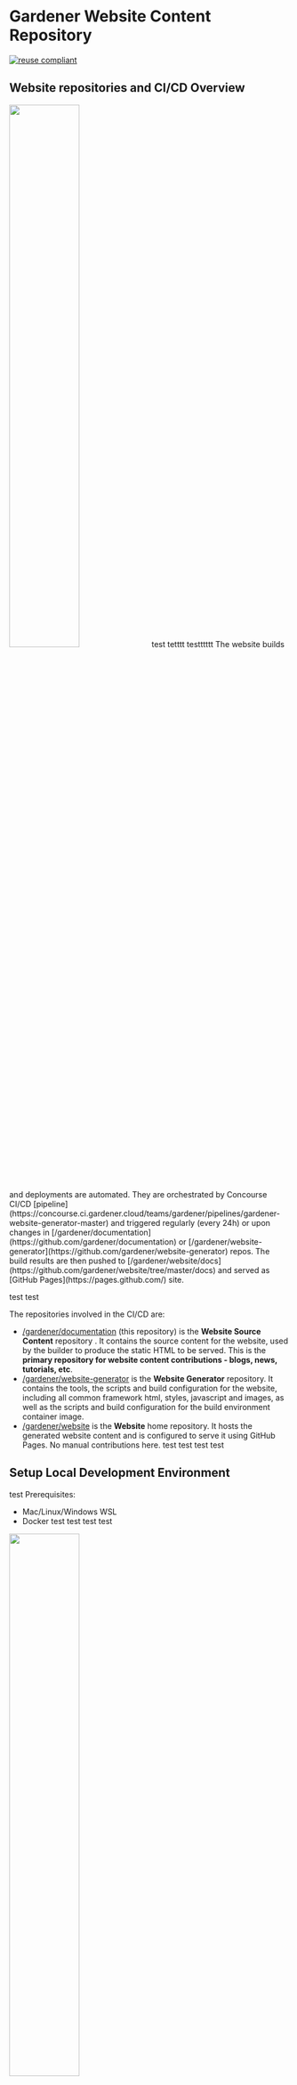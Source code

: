 # Gardener Website Content Repository

[![reuse compliant](https://reuse.software/badge/reuse-compliant.svg)](https://reuse.software/)

## Website repositories and CI/CD Overview

<img style="width:50%" src="images/overview.svg">
test
tetttt
testttttt
The website builds and deployments are automated. They are orchestrated by Concourse CI/CD [pipeline](https://concourse.ci.gardener.cloud/teams/gardener/pipelines/gardener-website-generator-master) and triggered regularly (every 24h) or upon changes in [/gardener/documentation](https://github.com/gardener/documentation) or [/gardener/website-generator](https://github.com/gardener/website-generator) repos. The build results are then pushed to [/gardener/website/docs](https://github.com/gardener/website/tree/master/docs) and served as [GitHub Pages](https://pages.github.com/) site.

test
test

The repositories involved in the CI/CD are:
- [/gardener/documentation](https://github.com/gardener/documentation/) (this repository) is the **Website Source Content** repository . It contains the source content for the website, used by the builder to produce the static HTML to be served. This is the **primary repository for website content contributions - blogs, news, tutorials, etc**.
- [/gardener/website-generator](https://github.com/gardener/website-generator) is the **Website Generator** repository. It contains the tools, the scripts and build configuration for the website, including all common framework html, styles, javascript and images, as well as the scripts and build configuration for the build environment container image.
- [/gardener/website](https://github.com/gardener/website/) is the **Website** home repository. It hosts the generated website content and is configured to serve it using GitHub Pages. No manual contributions here.
test
test
test
test

## Setup Local Development Environment 
test
Prerequisites:
- Mac/Linux/Windows WSL
- Docker
test
test
test
test
<img style="width:50%"  src="images/local-setup.svg">

1. Clone the website source content
   ```sh
   $ git clone https://github.com/gardener/documentation.git
   ```
1. Run the website locally with real-time update on changes
   ```sh
   $ cd documentation
   $ make serve
   ```

For scenarios other than content development, or if you can't meet some of the prerequisites, please refer to the [reference](https://github.com/gardener/website-generator#build-locally) for setting up build environment locally available at [/gardener/website-generator](https://github.com/gardener/website-generator).


## Contribute

### Add a new page

All content for your website will live inside the `./website/documentation` directory. Each top-level folder in Hugo is considered a 
content section. For example, if your site has three main sections — blog, getting-started, and tutorials — you will have 
three directories at `./website/documentation/blog`, `./website/documentation/getting-started` (WiP), and `./website/documentation/tutorials`.

### Order of content
Normally, the top navigation of a Hugo site is ordered by a `weight` attribute in the front matter section of the `_index.md`
file. For this website, I decide to use the **directory order and put a number in front of each directory**. With this
method, the directory order is synchronized with the menu order. This is more convenient for a content developer 
to navigate between website and content.
here test
test

### Kind of pages
This website supports three kind of pages:

 - local
 - remote
 - repository

 test
 test
 test
 test
#### Local page
A `local` page is nothing special for hugo. A good example for a local page is  test test
the [./website/documentation/060-curated-links/_index.md](./website/documentation/060-curated-links/_index.md) file.
test
test
test
test
test
test
test
test
test
test
test
#### Remote Page
a `remote page` contains the front matter section with the reference to the remote `md` file.
Good example is [./website/documentation/getting-started.md](./website/documentation/getting-started.md)


#### Remote Repository
A `remote repo` contains just the front matter section. The real content is crawled during the build process.
A good example is the [./website/documentation/guides/applications/https.md](./website/documentation/guides/applications/https.md) page. 

The remote repo is referenced by the `remote` attribute in the front matter.
